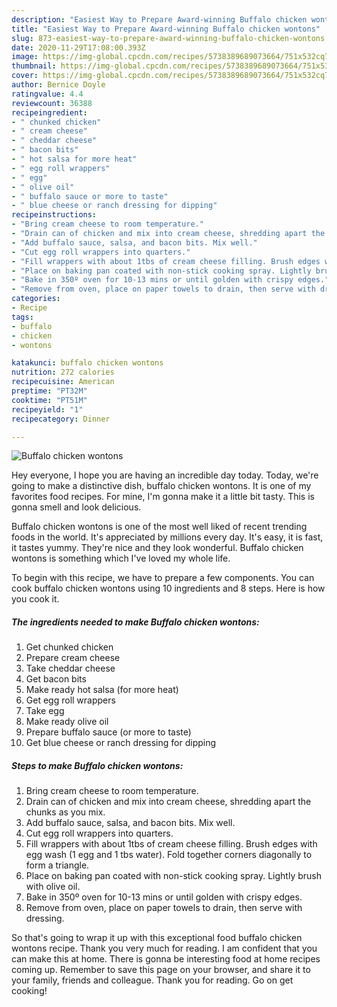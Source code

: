 ```yaml
---
description: "Easiest Way to Prepare Award-winning Buffalo chicken wontons"
title: "Easiest Way to Prepare Award-winning Buffalo chicken wontons"
slug: 873-easiest-way-to-prepare-award-winning-buffalo-chicken-wontons
date: 2020-11-29T17:08:00.393Z
image: https://img-global.cpcdn.com/recipes/5738389689073664/751x532cq70/buffalo-chicken-wontons-recipe-main-photo.jpg
thumbnail: https://img-global.cpcdn.com/recipes/5738389689073664/751x532cq70/buffalo-chicken-wontons-recipe-main-photo.jpg
cover: https://img-global.cpcdn.com/recipes/5738389689073664/751x532cq70/buffalo-chicken-wontons-recipe-main-photo.jpg
author: Bernice Doyle
ratingvalue: 4.4
reviewcount: 36388
recipeingredient:
- " chunked chicken"
- " cream cheese"
- " cheddar cheese"
- " bacon bits"
- " hot salsa for more heat"
- " egg roll wrappers"
- " egg"
- " olive oil"
- " buffalo sauce or more to taste"
- " blue cheese or ranch dressing for dipping"
recipeinstructions:
- "Bring cream cheese to room temperature."
- "Drain can of chicken and mix into cream cheese, shredding apart the chunks as you mix."
- "Add buffalo sauce, salsa, and bacon bits. Mix well."
- "Cut egg roll wrappers into quarters."
- "Fill wrappers with about 1tbs of cream cheese filling. Brush edges with egg wash (1 egg and 1 tbs water). Fold together corners diagonally to form a triangle."
- "Place on baking pan coated with non-stick cooking spray. Lightly brush with olive oil."
- "Bake in 350º oven for 10-13 mins or until golden with crispy edges."
- "Remove from oven, place on paper towels to drain, then serve with dressing."
categories:
- Recipe
tags:
- buffalo
- chicken
- wontons

katakunci: buffalo chicken wontons 
nutrition: 272 calories
recipecuisine: American
preptime: "PT32M"
cooktime: "PT51M"
recipeyield: "1"
recipecategory: Dinner

---
```



![Buffalo chicken wontons](https://img-global.cpcdn.com/recipes/5738389689073664/751x532cq70/buffalo-chicken-wontons-recipe-main-photo.jpg)

Hey everyone, I hope you are having an incredible day today. Today, we're going to make a distinctive dish, buffalo chicken wontons. It is one of my favorites food recipes. For mine, I'm gonna make it a little bit tasty. This is gonna smell and look delicious.

Buffalo chicken wontons is one of the most well liked of recent trending foods in the world. It's appreciated by millions every day. It's easy, it is fast, it tastes yummy. They're nice and they look wonderful. Buffalo chicken wontons is something which I've loved my whole life.




To begin with this recipe, we have to prepare a few components. You can cook buffalo chicken wontons using 10 ingredients and 8 steps. Here is how you cook it.

<!--inarticleads1-->

##### The ingredients needed to make Buffalo chicken wontons:

1. Get  chunked chicken
1. Prepare  cream cheese
1. Take  cheddar cheese
1. Get  bacon bits
1. Make ready  hot salsa (for more heat)
1. Get  egg roll wrappers
1. Take  egg
1. Make ready  olive oil
1. Prepare  buffalo sauce (or more to taste)
1. Get  blue cheese or ranch dressing for dipping




<!--inarticleads2-->

##### Steps to make Buffalo chicken wontons:

1. Bring cream cheese to room temperature.
1. Drain can of chicken and mix into cream cheese, shredding apart the chunks as you mix.
1. Add buffalo sauce, salsa, and bacon bits. Mix well.
1. Cut egg roll wrappers into quarters.
1. Fill wrappers with about 1tbs of cream cheese filling. Brush edges with egg wash (1 egg and 1 tbs water). Fold together corners diagonally to form a triangle.
1. Place on baking pan coated with non-stick cooking spray. Lightly brush with olive oil.
1. Bake in 350º oven for 10-13 mins or until golden with crispy edges.
1. Remove from oven, place on paper towels to drain, then serve with dressing.




So that's going to wrap it up with this exceptional food buffalo chicken wontons recipe. Thank you very much for reading. I am confident that you can make this at home. There is gonna be interesting food at home recipes coming up. Remember to save this page on your browser, and share it to your family, friends and colleague. Thank you for reading. Go on get cooking!
